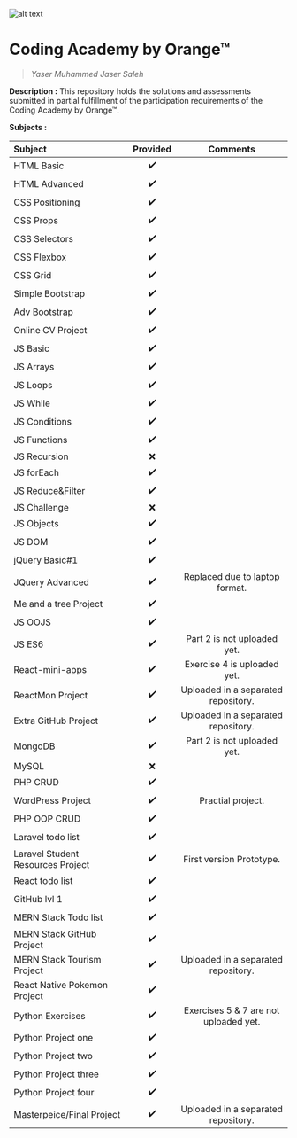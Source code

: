 ![alt text](https://upload.wikimedia.org/wikipedia/commons/thumb/c/c8/Orange_logo.svg/200px-Orange_logo.svg.png "Logo Title Text 1")
# Coding Academy by Orange™
> _Yaser Muhammed Jaser Saleh_


**Description :**
This repository holds the solutions and assessments submitted in partial fulfillment of the participation requirements of the Coding Academy by Orange™.

**Subjects :**

| Subject          | Provided      | Comments  |
| :-------------   |:-------------:|:-----:|
| HTML Basic       | ✔️            |  |
| HTML Advanced    | ✔️            |  |
| CSS Positioning  | ✔️            |  |
| CSS Props        | ✔️            |  |
| CSS Selectors    | ✔️            |  |
| CSS Flexbox      | ✔️            |  |
| CSS Grid         | ✔️            |  |
| Simple Bootstrap | ✔️            |  |
| Adv Bootstrap    | ✔️            |  |
| Online CV Project| ✔️            |  |
| JS Basic         | ✔️            |  |
| JS Arrays        | ✔️            |  |
| JS Loops         | ✔️            |  |
| JS While         | ✔️            |  |
| JS Conditions    | ✔️            |  |
| JS Functions     | ✔️            |  |
| JS Recursion     | ❌            |  |
| JS forEach       | ✔️            |  |
| JS Reduce&Filter | ✔️            |  |
| JS Challenge     | ❌            |  |
| JS Objects       | ✔️            |  |
| JS DOM           | ✔️            |  |
| jQuery Basic#1   | ✔️            |  |
| JQuery Advanced  | ✔️            |Replaced due to laptop format.  |
| Me and a tree Project| ✔️            |  |
| JS OOJS          | ✔️            |  |
| JS ES6           | ✔️           | Part 2 is not uploaded yet. |
|React-mini-apps   | ✔️           | Exercise 4 is uploaded yet. |
|ReactMon Project  | ✔️           | Uploaded in a separated repository. |
|Extra GitHub Project| ✔️           | Uploaded in a separated repository. |
|MongoDB           | ✔️           | Part 2 is not uploaded yet. |
|MySQL             | ❌           | |
|PHP CRUD          | ✔️           | |
|WordPress Project | ✔️           | Practial project.
|PHP OOP CRUD      | ✔️           | |
|Laravel todo list | ✔️           | |
|Laravel Student Resources Project| ✔️    | First version Prototype.
|React todo list   | ✔️           | |
|GitHub lvl 1      | ✔️           | |
|MERN Stack Todo list| ✔️           | |
|MERN Stack GitHub Project| ✔️           | |
|MERN Stack Tourism Project| ✔️           | Uploaded in a separated repository.|
|React Native Pokemon Project| ✔️           | |
|Python Exercises  | ✔️           | Exercises 5 & 7 are not uploaded yet.|
|Python Project one| ✔️           | |
|Python Project two| ✔️           | |
|Python Project three| ✔️           | |
|Python Project four | ✔️           | |
|Masterpeice/Final Project| ✔️           |Uploaded in a separated repository. |









